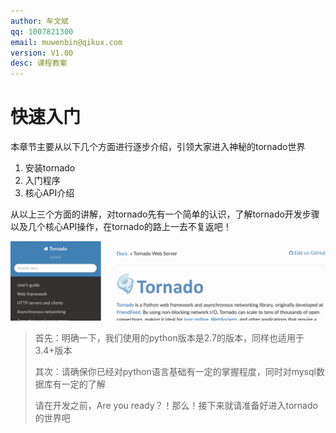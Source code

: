 ```yaml
---
author: 牟文斌
qq: 1007821300
email: muwenbin@qikux.com
version: V1.00
desc: 课程教案
---
```


# 快速入门

本章节主要从以下几个方面进行逐步介绍，引领大家进入神秘的tornado世界

1. 安装tornado
2. 入门程序
3. 核心API介绍

从以上三个方面的讲解，对tornado先有一个简单的认识，了解tornado开发步骤以及几个核心API操作，在tornado的路上一去不复返吧！

![](/assets/desc)

> 首先：明确一下，我们使用的python版本是2.7的版本，同样也适用于3.4+版本
>
> 其次：请确保你已经对python语言基础有一定的掌握程度，同时对mysql数据库有一定的了解
>
> 请在开发之前，Are you ready？！那么！接下来就请准备好进入tornado的世界吧


